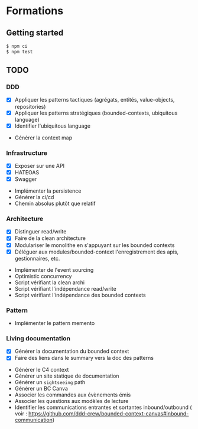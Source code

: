 # Formations

## Getting started

```sh
$ npm ci
$ npm test
```

## TODO

### DDD

- [x] Appliquer les patterns tactiques (agrégats, entités, value-objects, repositories)
- [x] Appliquer les patterns stratégiques (bounded-contexts, ubiquitous language)
- [x] Identifier l'ubiquitous language
- Générer la context map

### Infrastructure

- [x] Exposer sur une API
- [x] HATEOAS
- [x] Swagger
- Implémenter la persistence
- Générer la ci/cd
- Chemin absolus plutôt que relatif

### Architecture

- [x] Distinguer read/write
- [x] Faire de la clean architecture
- [x] Modulariser le monolithe en s'appuyant sur les bounded contexts
- [x] Déléguer aux modules/bounded-context l'enregistrement des apis, gestionnaires, etc.
- Implémenter de l'event sourcing
- Optimistic concurrency
- Script vérifiant la clean archi
- Script vérifiant l'indépendance read/write
- Script vérifiant l'indépendance des bounded contexts

### Pattern

- Implémenter le pattern memento

### Living documentation

- [x] Générer la documentation du bounded context
- [x] Faire des liens dans le summary vers la doc des patterns
- Générer le C4 context
- Générer un site statique de documentation
- Générer un `sightseeing` path
- Générer un BC Canva
- Associer les commandes aux évènements émis
- Associer les questions aux modèles de lecture
- Identifier les communications entrantes et sortantes inbound/outbound (
  voir : https://github.com/ddd-crew/bounded-context-canvas#inbound-communication)

